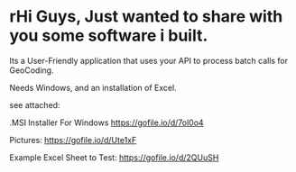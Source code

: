 # rHi Guys, Just wanted to share with you some software i built.

Its a User-Friendly application that uses your API to process batch calls for GeoCoding.

Needs Windows, and an installation of Excel.

see attached:

.MSI Installer For Windows
https://gofile.io/d/7ol0o4


Pictures:
https://gofile.io/d/Ute1xF

Example Excel Sheet to Test:
https://gofile.io/d/2QUuSH



